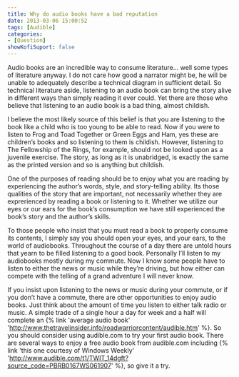 ```yaml
---
title: Why do audio books have a bad reputation
date: 2013-03-06 15:00:52
tags: [Audible]
categories: 
- [Question]
showKofiSuport: false
---
```

Audio books are an incredible way to consume literature… well some types of literature anyway.  I do not care how good a narrator might be, he will be unable to adequately describe a technical diagram in sufficient detail.  So technical literature aside, listening to an audio book can bring the story alive in different ways than simply reading it ever could.  Yet there are those who believe that listening to an audio book is a bad thing, almost childish. <!-- more -->

I believe the most likely source of this belief is that you are listening to the book like a child who is too young to be able to read.   Now if you were to listen to Frog and Toad Together or Green Eggs and Ham, yes these are children’s books and so listening to them is childish.  However, listening to The Fellowship of the Rings, for example, should not be looked upon as a juvenile exercise.  The story, as long as it is unabridged, is exactly the same as the printed version and so is anything but childish.

One of the purposes of reading should be to enjoy what you are reading by experiencing the author’s words, style, and story-telling ability. Its those qualities of the story that are important, not necessarily whether they are exprerienced by reading a book or  listening to it.  Whether we utilize our eyes or our ears for the book’s consumption we have still experienced the book’s story and the author’s skills.

To those people who insist that you must read a book to properly consume its contents, I simply say you should open your eyes, and your ears,  to the world of audiobooks.  Throughout the course of a day there are untold hours that yearn to be filled listening to a good book.  Personally I’ll listen to my audiobooks mostly during my commute.  Now I know some people have to listen to either the news or music while they’re driving, but how either can compete with the telling of a grand adventure I will never know. 

If you insist upon listening to the news or music during your commute, or if you don’t have a commute, there are other opportunities to enjoy audio books.  Just think about the amount of time you listen to either talk radio or music. A simple trade of a single hour a day for week and a half will complete an {% link 'average audio book' 'http://www.thetravelinsider.info/roadwarriorcontent/audible.htm' %}.  So you should consider using audible.com to try your first audio book.  There are several ways to enjoy a free audio book from audible.com  including {% link 'this one courtesy of Windows Weekly' 'http://www.audible.com/t1/TWIT_14dgft?source_code=PBRB0167WS061907' %}, so give it a try.